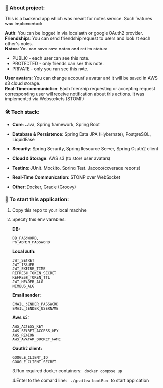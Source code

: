 ### 📝 About project:

This is a backend app which was meant for notes service. Such features was implemented: 

**Auth**: You can be logged in via localauth or google OAuth2 provider.  
**Friendships**: You can send friendship request to users and look at each other's notes.  
**Notes**: You can save save notes and set its status: 

  - PUBLIC - each user can see this note.  
  - PROTECTED - only friends can see this note.  
  - PRIVATE - only you can see this note.

**User avatars**: You can change account's avatar and it will be saved in AWS s3 cloud storage.  
**Real-Time communiction**: Each frienship requesting or accepting request corresponding user will receive notification about this actions. It was implemented via Websockets (STOMP)


### 🛠 Tech stack:

- **Core**: Java, Spring framework, Spring Boot

- **Database & Persistence**: Spring Data JPA (Hybernate), PostgreSQL, LiquidBase

- **Security**: Spring Security, Spring Resource Server, Spring Oauth2 client

- **Cloud & Storage**: AWS s3 (to store user avatars)

- **Testing**: JUnit, Mockito, Spring Test, Jacoco(coverage reports)

- **Real-Time Communication**: STOMP over WebSocket 

- **Other**: Docker, Gradle (Groovy)   



### 🚀 To start this application:

 1. Copy this repo to your local machine

 2. Specify this env variables:

    **DB:**
    ```
    DB_PASSWORD,
    PG_ADMIN_PASSWORD
    ```

    **Local auth:**
    ```
    JWT_SECRET
    JWT_ISSUER
    JWT_EXPIRE_TIME
    REFRESH_TOKEN_SECRET
    REFRESH_TOKEN_TTL
    JWT_HEADER_ALG
    NIMBUS_ALG
    ```

    **Email sender:**
    ```
    EMAIL_SENDER_PASSWORD
    EMAIL_SENDER_USERNAME
    ```

    **Aws s3:**
    ```
    AWS_ACCESS_KEY
    AWS_SECRET_ACCESS_KEY
    AWS_REGION
    AWS_AVATAR_BUCKET_NAME
    ```

    **Oauth2 client:**
    ```
    GOOGLE_CLIENT_ID
    GOOGLE_CLIENT_SECRET
    ```

    3.Run required docker containers: ```  docker compose up  ```
    
    4.Enter to the comand line: ```  ./gradlew bootRun  ``` to start application
